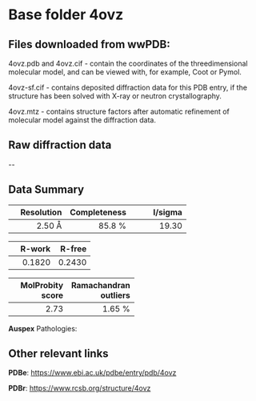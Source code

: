 # Base folder 4ovz

## Files downloaded from wwPDB:

4ovz.pdb and 4ovz.cif - contain the coordinates of the threedimensional molecular model, and can be viewed with, for example, Coot or Pymol.

4ovz-sf.cif - contains deposited diffraction data for this PDB entry, if the structure has been solved with X-ray or neutron crystallography.

4ovz.mtz - contains structure factors after automatic refinement of molecular model against the diffraction data.

## Raw diffraction data

--<br> 

## Data Summary
|   | Resolution | Completeness| I/sigma |
|---|-------------:|----------------:|--------------:|
|   |2.50 Å|85.8  %|<img width=50/>19.30|

|   | **R-work**| **R-free**   
|---|-------------:|----------------:|           
||  0.1820|  0.2430|

|   |**MolProbity<br>score**| **Ramachandran<br>outliers** 
|---|-------------:|----------------:|
||  2.73|  1.65 %|

**Auspex** Pathologies: 

 

## Other relevant links 
**PDBe**:  https://www.ebi.ac.uk/pdbe/entry/pdb/4ovz
 
**PDBr**: https://www.rcsb.org/structure/4ovz 

